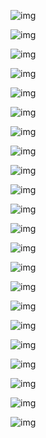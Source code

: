 ![img](https://stickershop.line-scdn.net/stickershop/v1/sticker/13441568/android/sticker_animation.png)<p>
![img](https://stickershop.line-scdn.net/stickershop/v1/sticker/13441569/android/sticker_animation.png)<p>
![img](https://stickershop.line-scdn.net/stickershop/v1/sticker/13441570/android/sticker_animation.png)<p>
![img](https://stickershop.line-scdn.net/stickershop/v1/sticker/13441571/android/sticker_animation.png)<p>
![img](https://stickershop.line-scdn.net/stickershop/v1/sticker/13441572/android/sticker_animation.png)<p>
![img](https://stickershop.line-scdn.net/stickershop/v1/sticker/13441573/android/sticker_animation.png)<p>
![img](https://stickershop.line-scdn.net/stickershop/v1/sticker/13441574/android/sticker_animation.png)<p>
![img](https://stickershop.line-scdn.net/stickershop/v1/sticker/13441575/android/sticker_animation.png)<p>
![img](https://stickershop.line-scdn.net/stickershop/v1/sticker/13441576/android/sticker_animation.png)<p>
![img](https://stickershop.line-scdn.net/stickershop/v1/sticker/13441577/android/sticker_animation.png)<p>
![img](https://stickershop.line-scdn.net/stickershop/v1/sticker/13441578/android/sticker_animation.png)<p>
![img](https://stickershop.line-scdn.net/stickershop/v1/sticker/13441579/android/sticker_animation.png)<p>
![img](https://stickershop.line-scdn.net/stickershop/v1/sticker/13441580/android/sticker_animation.png)<p>
![img](https://stickershop.line-scdn.net/stickershop/v1/sticker/13441581/android/sticker_animation.png)<p>
![img](https://stickershop.line-scdn.net/stickershop/v1/sticker/13441582/android/sticker_animation.png)<p>
![img](https://stickershop.line-scdn.net/stickershop/v1/sticker/13441583/android/sticker_animation.png)<p>
![img](https://stickershop.line-scdn.net/stickershop/v1/sticker/13441584/android/sticker_animation.png)<p>
![img](https://stickershop.line-scdn.net/stickershop/v1/sticker/13441585/android/sticker_animation.png)<p>
![img](https://stickershop.line-scdn.net/stickershop/v1/sticker/13441586/android/sticker_animation.png)<p>
![img](https://stickershop.line-scdn.net/stickershop/v1/sticker/13441587/android/sticker_animation.png)<p>
![img](https://stickershop.line-scdn.net/stickershop/v1/sticker/13441588/android/sticker_animation.png)<p>
![img](https://stickershop.line-scdn.net/stickershop/v1/sticker/13441589/android/sticker_animation.png)<p>

